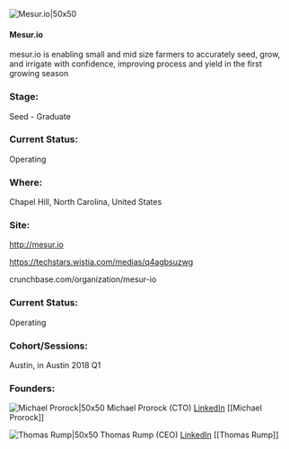 

![Mesur.io|50x50](https://apimg.techstars.com/connect/images/image_files/5a5399879c66a92958000046/original/LeafSymbol-Large.png)

#### Mesur.io
mesur.io is enabling small and mid size farmers to accurately seed, grow, and irrigate with confidence, improving process and yield in the first growing season

### Stage: 
Seed - Graduate 

### Current Status: 
Operating

### Where:
Chapel Hill, North Carolina, United States

### Site:
http://mesur.io

https://techstars.wistia.com/medias/q4agbsuzwg

crunchbase.com/organization/mesur-io

### Current Status: 
Operating

### Cohort/Sessions: 
Austin, in Austin 2018 Q1

### Founders: 

![Michael Prorock|50x50](https://apimg.techstars.com/connect/images/image_files/5a5251399c66a9295800003a/original/Mike.png) Michael Prorock (CTO) [LinkedIn](https://linkedin.com/in/mprorock) [[Michael Prorock]]

![Thomas Rump|50x50](https://apimg.techstars.com/connect/images/image_files/5ac141c1c1a4b85139000016/original/Copy_of_Tom.png) Thomas Rump (CEO) [LinkedIn](https://linkedin.com/in/tom-rump-943811) [[Thomas Rump]]


